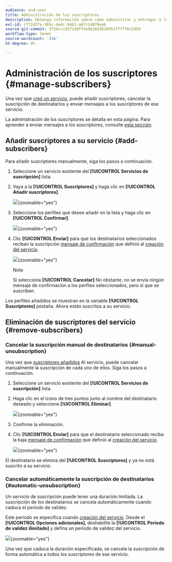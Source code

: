 ```yaml
---
audience: end-user
title: Administración de los suscriptores
description: Obtenga información sobre cómo administrar y entregar a los suscriptores de un servicio en Adobe Campaign Web
exl-id: cf72d27e-365c-4edc-b661-a67c148f0eeb
source-git-commit: 371bccc8371d9ff4a9b1659510953ff7776c2459
workflow-type: tm+mt
source-wordcount: '316'
ht-degree: 0%

---
```


# Administración de los suscriptores {#manage-subscribers}

Una vez que [creó un servicio](manage-services.md#create-service), puede añadir suscriptores, cancelar la suscripción de destinatarios y enviar mensajes a los suscriptores de ese servicio.

La administración de los suscriptores se detalla en esta página. Para aprender a enviar mensajes a los suscriptores, consulte [esta sección](../msg/send-to-subscribers.md).

## Añadir suscriptores a su servicio {#add-subscribers}

Para añadir suscriptores manualmente, siga los pasos a continuación.

1. Seleccione un servicio existente del **[!UICONTROL Servicios de suscripción]** lista.

1. Vaya a la **[!UICONTROL Suscriptores]** y haga clic en **[!UICONTROL Añadir suscriptores]**.

   ![](assets/service-subscribers-tab.png){zoomable=&quot;yes&quot;}

1. Seleccione los perfiles que desee añadir en la lista y haga clic en **[!UICONTROL Confirmar]**.

   ![](assets/service-subscribers-select-profiles.png){zoomable=&quot;yes&quot;}

1. Clic **[!UICONTROL Enviar]**<!--if you click cancel, does it mean that no message is sent but recipients are still subscribed, or they are not subscribed? it's 2 different actions in the console)--> para que los destinatarios seleccionados reciban la suscripción [mensaje de confirmación](manage-services.md#create-confirmation-message) que definió al [creación del servicio](manage-services.md#create-service).

   ![](assets/service-subscribers-confirmation-msg.png){zoomable=&quot;yes&quot;}

   >[!NOTE]
   >
   >Si selecciona **[!UICONTROL Cancelar]** No obstante, no se envía ningún mensaje de confirmación a los perfiles seleccionados, pero sí que se suscriben.

Los perfiles añadidos se muestran en la variable **[!UICONTROL Suscriptores]** pestaña. Ahora están suscritos a su servicio.

## Eliminación de suscriptores del servicio {#remove-subscribers}

### Cancelar la suscripción manual de destinatarios {#manual-unsubscription}

Una vez que [suscriptores añadidos](#add-subscribers) Al servicio, puede cancelar manualmente la suscripción de cada uno de ellos. Siga los pasos a continuación.

1. Seleccione un servicio existente del **[!UICONTROL Servicios de suscripción]** lista.

1. Haga clic en el icono de tres puntos junto al nombre del destinatario deseado y seleccione **[!UICONTROL Eliminar]**.

   ![](assets/service-subscribers-delete.png){zoomable=&quot;yes&quot;}

1. Confirme la eliminación.

1. Clic **[!UICONTROL Enviar]** para que el destinatario seleccionado reciba la baja [mensaje de confirmación](manage-services.md#create-confirmation-message) que definió al [creación del servicio](manage-services.md#create-service).

   ![](assets/service-subscribers-delete-confirmation.png){zoomable=&quot;yes&quot;}

El destinatario se elimina del **[!UICONTROL Suscriptores]** y ya no está suscrito a su servicio.

### Cancelar automáticamente la suscripción de destinatarios {#automatic-unsubscription}

Un servicio de suscripción puede tener una duración limitada. La suscripción de los destinatarios se cancela automáticamente cuando caduca el periodo de validez.

Este periodo se especifica cuando [creación del servicio](manage-services.md#create-service). Desde el **[!UICONTROL Opciones adicionales]**, deshabilite la **[!UICONTROL Período de validez ilimitado]** y defina un periodo de validez del servicio.

![](assets/service-create-validity-period.png){zoomable=&quot;yes&quot;}

Una vez que caduca la duración especificada, se cancela la suscripción de forma automática a todos los suscriptores de ese servicio.
